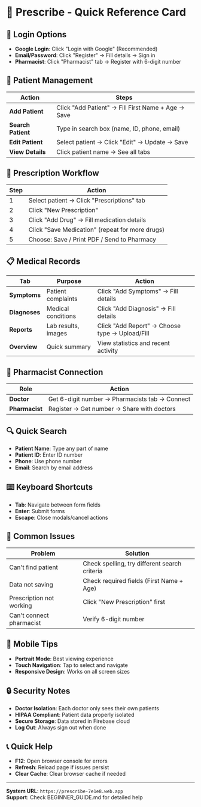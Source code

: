 # 🏥 Prescribe - Quick Reference Card

## 🔐 Login Options
- **Google Login**: Click "Login with Google" (Recommended)
- **Email/Password**: Click "Register" → Fill details → Sign in
- **Pharmacist**: Click "Pharmacist" tab → Register with 6-digit number

## 👥 Patient Management
| Action | Steps |
|--------|-------|
| **Add Patient** | Click "Add Patient" → Fill First Name + Age → Save |
| **Search Patient** | Type in search box (name, ID, phone, email) |
| **Edit Patient** | Select patient → Click "Edit" → Update → Save |
| **View Details** | Click patient name → See all tabs |

## 💊 Prescription Workflow
| Step | Action |
|------|--------|
| 1 | Select patient → Click "Prescriptions" tab |
| 2 | Click "New Prescription" |
| 3 | Click "Add Drug" → Fill medication details |
| 4 | Click "Save Medication" (repeat for more drugs) |
| 5 | Choose: Save / Print PDF / Send to Pharmacy |

## 📋 Medical Records
| Tab | Purpose | Action |
|-----|---------|--------|
| **Symptoms** | Patient complaints | Click "Add Symptoms" → Fill details |
| **Diagnoses** | Medical conditions | Click "Add Diagnosis" → Fill details |
| **Reports** | Lab results, images | Click "Add Report" → Choose type → Upload/Fill |
| **Overview** | Quick summary | View statistics and recent activity |

## 🏪 Pharmacist Connection
| Role | Action |
|------|--------|
| **Doctor** | Get 6-digit number → Pharmacists tab → Connect |
| **Pharmacist** | Register → Get number → Share with doctors |

## 🔍 Quick Search
- **Patient Name**: Type any part of name
- **Patient ID**: Enter ID number
- **Phone**: Use phone number
- **Email**: Search by email address

## ⌨️ Keyboard Shortcuts
- **Tab**: Navigate between form fields
- **Enter**: Submit forms
- **Escape**: Close modals/cancel actions

## 🚨 Common Issues
| Problem | Solution |
|---------|----------|
| Can't find patient | Check spelling, try different search criteria |
| Data not saving | Check required fields (First Name + Age) |
| Prescription not working | Click "New Prescription" first |
| Can't connect pharmacist | Verify 6-digit number |

## 📱 Mobile Tips
- **Portrait Mode**: Best viewing experience
- **Touch Navigation**: Tap to select and navigate
- **Responsive Design**: Works on all screen sizes

## 🔒 Security Notes
- **Doctor Isolation**: Each doctor only sees their own patients
- **HIPAA Compliant**: Patient data properly isolated
- **Secure Storage**: Data stored in Firebase cloud
- **Log Out**: Always sign out when done

## 📞 Quick Help
- **F12**: Open browser console for errors
- **Refresh**: Reload page if issues persist
- **Clear Cache**: Clear browser cache if needed

---
**System URL**: `https://prescribe-7e1e8.web.app`  
**Support**: Check BEGINNER_GUIDE.md for detailed help

